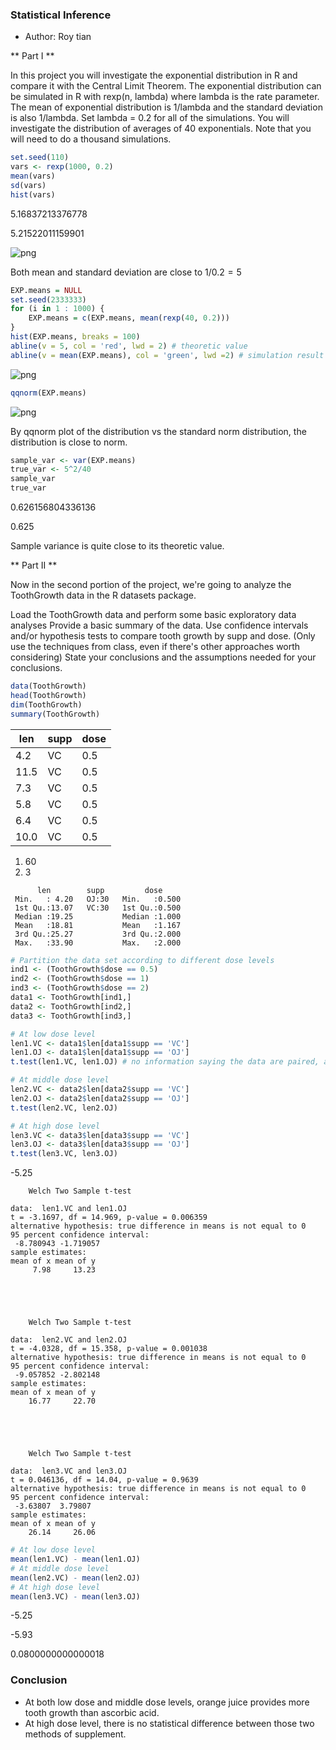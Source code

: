 
### Statistical Inference ###

- Author: Roy tian

** Part I **

In this project you will investigate the exponential distribution in R and compare it with the Central Limit Theorem. The exponential distribution can be simulated in R with rexp(n, lambda) where lambda is the rate parameter. The mean of exponential distribution is 1/lambda and the standard deviation is also 1/lambda. Set lambda = 0.2 for all of the simulations. You will investigate the distribution of averages of 40 exponentials. Note that you will need to do a thousand simulations.


```R
set.seed(110)
vars <- rexp(1000, 0.2)
mean(vars)
sd(vars)
hist(vars)
```


5.16837213376778



5.21522011159901



![png](output_1_2.png)


Both mean and standard deviation are close to $1/0.2 = 5$


```R
EXP.means = NULL
set.seed(2333333)
for (i in 1 : 1000) {
    EXP.means = c(EXP.means, mean(rexp(40, 0.2)))
}
hist(EXP.means, breaks = 100)
abline(v = 5, col = 'red', lwd = 2) # theoretic value
abline(v = mean(EXP.means), col = 'green', lwd =2) # simulation result
```


![png](output_3_0.png)



```R
qqnorm(EXP.means)
```


![png](output_4_0.png)


By qqnorm plot of the distribution vs the standard norm distribution, the distribution is close to norm.


```R
sample_var <- var(EXP.means)
true_var <- 5^2/40
sample_var
true_var
```


0.626156804336136



0.625


Sample variance is quite close to its theoretic value.

** Part II ** 

Now in the second portion of the project, we're going to analyze the ToothGrowth data in the R datasets package.

Load the ToothGrowth data and perform some basic exploratory data analyses
Provide a basic summary of the data.
Use confidence intervals and/or hypothesis tests to compare tooth growth by supp and dose. (Only use the techniques from class, even if there's other approaches worth considering)
State your conclusions and the assumptions needed for your conclusions.


```R
data(ToothGrowth)
head(ToothGrowth)
dim(ToothGrowth)
summary(ToothGrowth)
```


<table>
<thead><tr><th scope=col>len</th><th scope=col>supp</th><th scope=col>dose</th></tr></thead>
<tbody>
	<tr><td> 4.2</td><td>VC  </td><td>0.5 </td></tr>
	<tr><td>11.5</td><td>VC  </td><td>0.5 </td></tr>
	<tr><td> 7.3</td><td>VC  </td><td>0.5 </td></tr>
	<tr><td> 5.8</td><td>VC  </td><td>0.5 </td></tr>
	<tr><td> 6.4</td><td>VC  </td><td>0.5 </td></tr>
	<tr><td>10.0</td><td>VC  </td><td>0.5 </td></tr>
</tbody>
</table>




<ol class=list-inline>
	<li>60</li>
	<li>3</li>
</ol>




          len        supp         dose      
     Min.   : 4.20   OJ:30   Min.   :0.500  
     1st Qu.:13.07   VC:30   1st Qu.:0.500  
     Median :19.25           Median :1.000  
     Mean   :18.81           Mean   :1.167  
     3rd Qu.:25.27           3rd Qu.:2.000  
     Max.   :33.90           Max.   :2.000  



```R
# Partition the data set according to different dose levels
ind1 <- (ToothGrowth$dose == 0.5)
ind2 <- (ToothGrowth$dose == 1)
ind3 <- (ToothGrowth$dose == 2)
data1 <- ToothGrowth[ind1,]
data2 <- ToothGrowth[ind2,]
data3 <- ToothGrowth[ind3,]
```


```R
# At low dose level
len1.VC <- data1$len[data1$supp == 'VC']
len1.OJ <- data1$len[data1$supp == 'OJ']
t.test(len1.VC, len1.OJ) # no information saying the data are paired, and thus useing unpaired t-test is appropriate

# At middle dose level
len2.VC <- data2$len[data2$supp == 'VC']
len2.OJ <- data2$len[data2$supp == 'OJ']
t.test(len2.VC, len2.OJ)

# At high dose level
len3.VC <- data3$len[data3$supp == 'VC']
len3.OJ <- data3$len[data3$supp == 'OJ']
t.test(len3.VC, len3.OJ)
```


-5.25



    
    	Welch Two Sample t-test
    
    data:  len1.VC and len1.OJ
    t = -3.1697, df = 14.969, p-value = 0.006359
    alternative hypothesis: true difference in means is not equal to 0
    95 percent confidence interval:
     -8.780943 -1.719057
    sample estimates:
    mean of x mean of y 
         7.98     13.23 




    
    	Welch Two Sample t-test
    
    data:  len2.VC and len2.OJ
    t = -4.0328, df = 15.358, p-value = 0.001038
    alternative hypothesis: true difference in means is not equal to 0
    95 percent confidence interval:
     -9.057852 -2.802148
    sample estimates:
    mean of x mean of y 
        16.77     22.70 




    
    	Welch Two Sample t-test
    
    data:  len3.VC and len3.OJ
    t = 0.046136, df = 14.04, p-value = 0.9639
    alternative hypothesis: true difference in means is not equal to 0
    95 percent confidence interval:
     -3.63807  3.79807
    sample estimates:
    mean of x mean of y 
        26.14     26.06 




```R
# At low dose level
mean(len1.VC) - mean(len1.OJ)
# At middle dose level
mean(len2.VC) - mean(len2.OJ)
# At high dose level
mean(len3.VC) - mean(len3.OJ)
```


-5.25



-5.93



0.0800000000000018


### Conclusion

- At both low dose and middle dose levels, orange juice provides more tooth growth than ascorbic acid.
- At high dose level, there is no statistical difference between those two methods of supplement.
